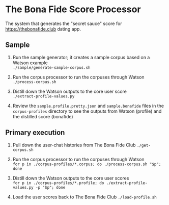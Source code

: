 # The Bona Fide Score Processor  
The system that generates the "secret sauce" score for https://thebonafide.club dating app.  


## Sample  
1. Run the sample generator; it creates a sample corpus based on a Watson example  
  `./sample/generate-sample-corpus.sh`

1. Run the corpus processor to run the corpuses through Watson  
  `./process-corpus.sh`

1. Distill down the Watson outputs to the core user score  
  `./extract-profile-values.py`

1. Review the `sample.profile.pretty.json` and `sample.bonafide` files in the `corpus-profiles` directory to see the outputs from Watson (profile) and the distilled score (bonafide)


## Primary execution  
1. Pull down the user-chat histories from The Bona Fide Club
  `./get-corpus.sh`

1. Run the corpus processor to run the corpuses through Watson  
  `for p in ./corpus-profiles/*.corpus; do ./process-corpus.sh "$p"; done`

1. Distill down the Watson outputs to the core user scores  
  `for p in ./corpus-profiles/*.profile; do ./extract-profile-values.py -p "$p"; done`

1. Load the user scores back to The Bona Fide Club
  `./load-profile.sh`
